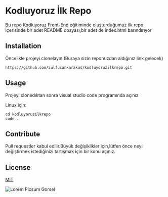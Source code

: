 # Kodluyoruz İlk Repo

Bu repo [Kodluyoruz](www.google.com) Front-End eğitiminde oluşturduğumuz ilk repo. İçerisinde bir adet README dosyası,bir adet de index.html barındırıyor

## Installation

Öncelikle projeyi clonelayın.(Buraya sizin reponuzdan aldığınız link gelecek)

```
https://github.com/zulfucankarakus/kodluyoruzilkrepo.git
```

## Usage

Projeyi clonedıktan sonra visual studio code programında açınız

Linux için:

```
cd kodluyoruzilkrepo
code .
```

## Contribute

Pull requestler kabul edilir.Büyük değişiklikler için,lütfen önce neyi değiştirmek istediğinizi tartışmak için bir konu açınız.

## License

[MIT](www.google.com)

![Lorem Picsum Gorsel](https://picsum.photos/600/600)
